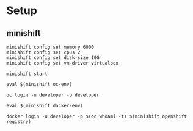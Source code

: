 
# Setup

## minishift

```
minishift config set memory 6000  
minishift config set cpus 2  
minishift config set disk-size 10G  
minishift config set vm-driver virtualbox
```  

`minishift start`

`eval $(minishift oc-env)`

`oc login -u developer -p developer`

`eval $(minishift docker-env)`

`docker login -u developer -p $(oc whoami -t) $(minishift openshift registry) `


